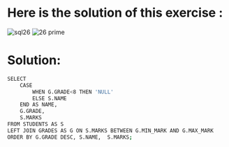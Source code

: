# Here is the solution of this exercise :
![sql26](https://github.com/lamia-datalover/SQL_Hackerrank_exercises/assets/145395677/b750a19e-88b3-4ef9-9ad3-c71eb3b191d4)
![26 prime](https://github.com/lamia-datalover/SQL_Hackerrank_exercises/assets/145395677/734b20ca-8137-4a72-a2b4-080c38333a5d)
# Solution:
```bash
SELECT
    CASE 
        WHEN G.GRADE<8 THEN 'NULL'
        ELSE S.NAME
    END AS NAME,
    G.GRADE,
    S.MARKS
FROM STUDENTS AS S
LEFT JOIN GRADES AS G ON S.MARKS BETWEEN G.MIN_MARK AND G.MAX_MARK
ORDER BY G.GRADE DESC, S.NAME,  S.MARKS;
```
